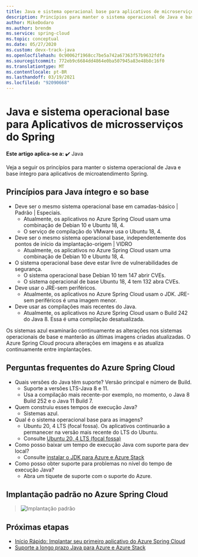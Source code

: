 ```yaml
---
title: Java e sistema operacional base para aplicativos de microserviço do Azure Spring Cloud
description: Princípios para manter o sistema operacional de Java e base íntegro para aplicativos de microserviço do Azure Spring Cloud
author: MikeDodaro
ms.author: brendm
ms.service: spring-cloud
ms.topic: conceptual
ms.date: 05/27/2020
ms.custom: devx-track-java
ms.openlocfilehash: 0c90062f1968cc7be5a742a67363f57b9632fdfa
ms.sourcegitcommit: 772eb9c6684dd4864e0ba507945a83e48b8c16f0
ms.translationtype: MT
ms.contentlocale: pt-BR
ms.lasthandoff: 03/19/2021
ms.locfileid: "92090668"
---
```

# <a name="java-and-base-os-for-spring-microservice-apps"></a>Java e sistema operacional base para Aplicativos de microsserviços do Spring

**Este artigo aplica-se a:** ✔️ Java

Veja a seguir os princípios para manter o sistema operacional de Java e base íntegro para aplicativos de microatendimento Spring.
## <a name="principles-for-healthy-java-and-base-os"></a>Princípios para Java íntegro e so base
* Deve ser o mesmo sistema operacional base em camadas-básico | Padrão | Especiais.
    * Atualmente, os aplicativos no Azure Spring Cloud usam uma combinação de Debian 10 e Ubuntu 18, 4.
    * O serviço de compilação do VMware usa o Ubuntu 18, 4.
* Deve ser o mesmo sistema operacional base, independentemente dos pontos de início da implantação-origem | VIDRO
    * Atualmente, os aplicativos no Azure Spring Cloud usam uma combinação de Debian 10 e Ubuntu 18, 4.
* O sistema operacional base deve estar livre de vulnerabilidades de segurança.
    * O sistema operacional base Debian 10 tem 147 abrir CVEs.
    * O sistema operacional de base Ubuntu 18, 4 tem 132 abra CVEs.
* Deve usar o JRE-sem periféricos.
    * Atualmente, os aplicativos no Azure Spring Cloud usam o JDK. JRE-sem periféricos é uma imagem menor.
* Deve usar as compilações mais recentes do Java.
    * Atualmente, os aplicativos no Azure Spring Cloud usam o Build 242 do Java 8. Essa é uma compilação desatualizada.
 
Os sistemas azul examinarão continuamente as alterações nos sistemas operacionais de base e manterão as últimas imagens criadas atualizadas. O Azure Spring Cloud procura alterações em imagens e as atualiza continuamente entre implantações.
 
## <a name="faq-for-azure-spring-cloud"></a>Perguntas frequentes do Azure Spring Cloud

* Quais versões do Java têm suporte? Versão principal e número de Build.
    * Suporte a versões LTS-Java 8 e 11.
    * Usa a compilação mais recente-por exemplo, no momento, o Java 8 Build 252 e o Java 11 Build 7.
* Quem construiu esses tempos de execução Java?
    * Sistemas azul.
* Qual é o sistema operacional base para as imagens?
    * Ubuntu 20, 4 LTS (focal fossa). Os aplicativos continuarão a permanecer na versão mais recente do LTS do Ubuntu.
    * Consulte [Ubuntu 20, 4 LTS (focal fossa)](http://releases.ubuntu.com/focal/)
* Como posso baixar um tempo de execução Java com suporte para dev local? 
    * Consulte [instalar o JDK para Azure e Azure Stack](/azure/developer/java/fundamentals/java-jdk-install)
* Como posso obter suporte para problemas no nível do tempo de execução Java?
    * Abra um tíquete de suporte com o suporte do Azure.
 
## <a name="default-deployment-on-azure-spring-cloud"></a>Implantação padrão no Azure Spring Cloud

> ![Implantação padrão](media/spring-cloud-principles/spring-cloud-default-deployment.png)
 
## <a name="next-steps"></a>Próximas etapas

* [Início Rápido: Implantar seu primeiro aplicativo do Azure Spring Cloud](spring-cloud-quickstart.md)
* [Suporte a longo prazo Java para Azure e Azure Stack](/azure/developer/java/fundamentals/java-jdk-long-term-support)